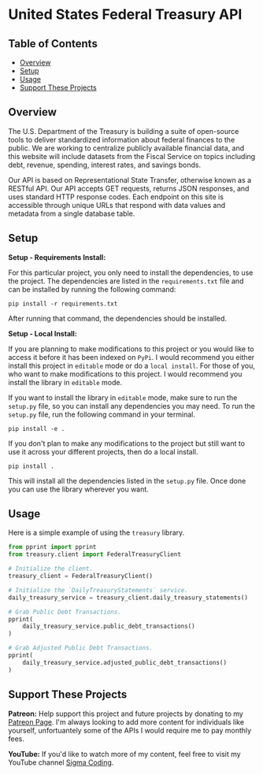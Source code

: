 # United States Federal Treasury API

## Table of Contents

- [Overview](#overview)
- [Setup](#setup)
- [Usage](#usage)
- [Support These Projects](#support-these-projects)

## Overview

The U.S. Department of the Treasury is building a suite of open-source tools to deliver
standardized information about federal finances to the public. We are working to centralize
publicly available financial data, and this website will include datasets from the Fiscal
Service on topics including debt, revenue, spending, interest rates, and savings bonds.

Our API is based on Representational State Transfer, otherwise known as a RESTful API.
Our API accepts GET requests, returns JSON responses, and uses standard HTTP response
codes. Each endpoint on this site is accessible through unique URLs that respond with
data values and metadata from a single database table.

## Setup

**Setup - Requirements Install:**

For this particular project, you only need to install the dependencies, to use the project. The dependencies
are listed in the `requirements.txt` file and can be installed by running the following command:

```console
pip install -r requirements.txt
```

After running that command, the dependencies should be installed.

**Setup - Local Install:**

If you are planning to make modifications to this project or you would like to access it
before it has been indexed on `PyPi`. I would recommend you either install this project
in `editable` mode or do a `local install`. For those of you, who want to make modifications
to this project. I would recommend you install the library in `editable` mode.

If you want to install the library in `editable` mode, make sure to run the `setup.py`
file, so you can install any dependencies you may need. To run the `setup.py` file,
run the following command in your terminal.

```console
pip install -e .
```

If you don't plan to make any modifications to the project but still want to use it across
your different projects, then do a local install.

```console
pip install .
```

This will install all the dependencies listed in the `setup.py` file. Once done
you can use the library wherever you want.

<!-- **Setup - PyPi Install:**

To **install** the library, run the following command from the terminal.

```console
pip install federal-register
```

**Setup - PyPi Upgrade:**

To **upgrade** the library, run the following command from the terminal.

```console
pip install --upgrade federal-register
``` -->

## Usage

Here is a simple example of using the `treasury` library.

```python
from pprint import pprint
from treasury.client import FederalTreasuryClient

# Initialize the client.
treasury_client = FederalTreasuryClient()

# Initialize the `DailyTreasuryStatements` service.
daily_treasury_service = treasury_client.daily_treasury_statements()

# Grab Public Debt Transactions.
pprint(
    daily_treasury_service.public_debt_transactions()
)

# Grab Adjusted Public Debt Transactions.
pprint(
    daily_treasury_service.adjusted_public_debt_transactions()
)
```

## Support These Projects

**Patreon:**
Help support this project and future projects by donating to my [Patreon Page](https://www.patreon.com/sigmacoding). I'm
always looking to add more content for individuals like yourself, unfortuantely some of the APIs I would require me to
pay monthly fees.

**YouTube:**
If you'd like to watch more of my content, feel free to visit my YouTube channel [Sigma Coding](https://www.youtube.com/c/SigmaCoding).

<!-- **Hire Me:**
If you have a project, you think I can help you with feel free to reach out at [coding.sigma@gmail.com](mailto:coding.sigma@gmail.com?subject=[GitHub]%20Project%20Proposal) or fill out the [contract request form](https://forms.office.com/Pages/ResponsePage.aspx?id=DQSIkWdsW0yxEjajBLZtrQAAAAAAAAAAAAa__aAmF1hURFg5ODdaVTg1TldFVUhDVjJHWlRWRzhZRy4u) -->
